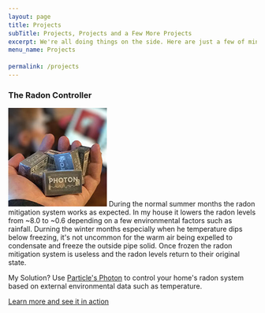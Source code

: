 ```yaml
---
layout: page
title: Projects
subTitle: Projects, Projects and a Few More Projects
excerpt: We're all doing things on the side. Here are just a few of mine!
menu_name: Projects

permalink: /projects
---
```


### The Radon Controller

<span class="image right"><img src="images/photons.jpg" alt="" /></span>
During the normal summer months the radon mitigation system works as expected. In my house it lowers the radon levels from ~8.0 to ~0.6 depending on a few environmental factors such as rainfall. Durning the winter months especially when he temperature dips below freezing, it's not uncommon for the warm air being expelled to condensate and freeze the outside pipe solid. Once frozen the radon mitigation system is useless and the radon levels return to their original state.

My Solution? Use [Particle's Photon](https://www.particle.io/products/hardware/photon-wifi-dev-kit) to control your home's radon system based on external environmental data such as temperature.

[Learn more and see it in action](https://github.com/HelloTangible/PhotonRadonController)
